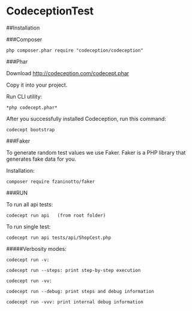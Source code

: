 # CodeceptionTest

##Installation

###Composer

    php composer.phar require "codeception/codeception"


###Phar

Download http://codeception.com/codecept.phar 

Copy it into your project.

Run CLI utility:

    *php codecept.phar*

After you successfully installed Codeception, run this command: 

    codecept bootstrap

###Faker

To generate random test values we use Faker. Faker is a PHP library that generates fake data for you.

Installation:

    composer require fzaninotto/faker

###RUN

To run all api tests:
    
    codecept run api   (from root folder)

To run single test:

    codecept run api tests/api/ShopCest.php

#####Verbosity modes:

    codecept run -v:

    codecept run --steps: print step-by-step execution

    codecept run -vv:

    codecept run --debug: print steps and debug information

    codecept run -vvv: print internal debug information